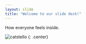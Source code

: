 ```yaml
---
layout: slide
title: "Welcome to our slide deck!"
---
```


How everyone feels inside. 

![catstello](https://octodex.github.com/images/catstello.png)
{: .center}
